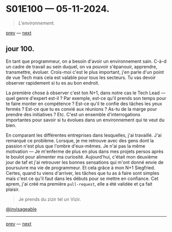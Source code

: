 # S01E100 — 05-11-2024.

> *L'environnement.*

[prev](S01E99-04-11-2024.md) — [next](S01E101-06-11-2024.md)     

## jour 100.

En tant que programmeur, on a besoin d'avoir un environnement sain. C-à-d un cadre de travail au sein duquel, on va pouvoir s'épanouir, apprendre, transmettre, évoluer. Crois-moi c'est le plus important, j'en parle d'un point de vue Tech mais cela est valable pour tous les secteurs. Tu vas devoir observer rapidement si tu es au bon endroit.

La première chose à observer c'est ton N+1, dans notre cas le Tech Lead — quel genre d'expert est-il ? Par exemple, est-ce qu'il prends son temps pour te faire monter en compétence ? Est-ce qu'il te confie des tâches les yeux fermés ? Est-ce que tu es convié aux réunions ? As-tu de la marge pour prendre des initiatives ? Etc. C'est un ensemble d'interrogations importantes pour savoir si tu évolues dans un environnement qui te veut du bien.

En comparant les différentes entreprises dans lesquelles, j'ai travaillé. J'ai remarqué ce problème. Lorsque, je me retrouve avec des gens dont la passion n'est plus que l'ombre d'eux-mêmes. Je n'ai pas la même motivation — Je m'enferme de plus en plus dans mes projets persos après le boulot pour alimenter ma curiosité. Aujourd'hui, c'était mon deuxième jour de taf et j'ai retrouver les bonnes sensations qui m'ont donné envie de poursuivre ma vie de programmeur. Et cela grâce à mon N+1 Siegfried. Certes, quand tu viens d'arriver, les tâches que tu as à faire sont simples mais c'est ce qu'il faut dans les débuts pour se mettre en confiance. Cet aprem, j'ai créé ma première `pull-request`, elle a été validée et ça fait plaisir.

> Je prends du zizir tel un Vizir.

[@invisageable](https://twitter.com/invisageable)   

---

[prev](S01E99-04-11-2024.md) — [next](S01E101-06-11-2024.md)   

